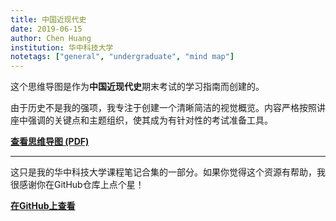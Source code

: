 ```yaml
---
title: 中国近现代史
date: 2019-06-15
author: Chen Huang
institution: 华中科技大学
notetags: ["general", "undergraduate", "mind map"]
---
```


这个思维导图是作为**中国近现代史**期末考试的学习指南而创建的。

由于历史不是我的强项，我专注于创建一个清晰简洁的视觉概览。内容严格按照讲座中强调的关键点和主题组织，使其成为有针对性的考试准备工具。

[**查看思维导图 (PDF)**](/notes/modern-chinese-history/pdf/modern-chinese-history-mindmap.pdf)

---

这只是我的华中科技大学课程笔记合集的一部分。如果你觉得这个资源有帮助，我很感谢你在GitHub仓库上点个星！

[**在GitHub上查看**](https://github.com/chenx820/HUST-course-notes)
